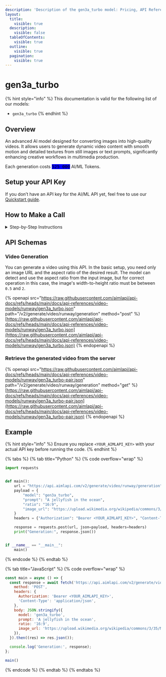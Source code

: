 ```yaml
---
description: 'Description of the gen3a_turbo model: Pricing, API Reference, Examples.'
layout:
  title:
    visible: true
  description:
    visible: false
  tableOfContents:
    visible: true
  outline:
    visible: true
  pagination:
    visible: true
---
```


# gen3a\_turbo

{% hint style="info" %}
This documentation is valid for the following list of our models:

* `gen3a_turbo`
{% endhint %}

## Overview

An advanced AI model designed for converting images into high-quality videos. It allows users to generate dynamic video content with smooth motion and detailed textures from still images or text prompts, significantly enhancing creative workflows in multimedia production.

Each generation costs <kbd><mark style="background-color:blue;">525 000<mark style="background-color:blue;"></kbd> AI/ML Tokens.

## Setup your API Key

If you don’t have an API key for the AI/ML API yet, feel free to use our [Quickstart guide](https://docs.aimlapi.com/quickstart/setting-up).

## How to Make a Call

<details>

<summary>Step-by-Step Instructions</summary>

Generating a video using this model involves sequentially calling two endpoints:&#x20;

* The first one is for creating and sending a video generation task to the server (returns a generation ID).
* The second one is for requesting the generated video from the server using the generation ID received from the first endpoint.&#x20;

Below, you can find two corresponding API schemas and an example.

</details>

## API Schemas

### Video Generation

You can generate a video using this API. In the basic setup, you need only an image URL and the aspect ratio of the desired result. The model can detect and use the aspect ratio from the input image, but for correct operation in this case, the image's width-to-height ratio must be between `0.5` and `2`.

{% openapi src="https://raw.githubusercontent.com/aimlapi/api-docs/refs/heads/main/docs/api-references/video-models/runway/gen3a_turbo.json" path="/v2/generate/video/runway/generation" method="post" %}
[https://raw.githubusercontent.com/aimlapi/api-docs/refs/heads/main/docs/api-references/video-models/runway/gen3a_turbo.json](https://raw.githubusercontent.com/aimlapi/api-docs/refs/heads/main/docs/api-references/video-models/runway/gen3a_turbo.json)
{% endopenapi %}

### Retrieve the generated video from the server

{% openapi src="https://raw.githubusercontent.com/aimlapi/api-docs/refs/heads/main/docs/api-references/video-models/runway/gen3a_turbo-pair.json" path="/v2/generate/video/runway/generation" method="get" %}
[https://raw.githubusercontent.com/aimlapi/api-docs/refs/heads/main/docs/api-references/video-models/runway/gen3a_turbo-pair.json](https://raw.githubusercontent.com/aimlapi/api-docs/refs/heads/main/docs/api-references/video-models/runway/gen3a_turbo-pair.json)
{% endopenapi %}

## Example

{% hint style="info" %}
Ensure you replace `<YOUR_AIMLAPI_KEY>` with your actual API key before running the code.
{% endhint %}

{% tabs %}
{% tab title="Python" %}
{% code overflow="wrap" %}
```python
import requests


def main():
    url = "https://api.aimlapi.com/v2/generate/video/runway/generation"
    payload = {
        "model": "gen3a_turbo",
        "prompt": "A jellyfish in the ocean",
        "ratio": "16:9",
        "image_url": "https://upload.wikimedia.org/wikipedia/commons/3/35/Maldivesfish2.jpg",
    }
    headers = {"Authorization": "Bearer <YOUR_AIMLAPI_KEY>", "Content-Type": "application/json"}

    response = requests.post(url, json=payload, headers=headers)
    print("Generation:", response.json())


if __name__ == "__main__":
    main()

```
{% endcode %}
{% endtab %}

{% tab title="JavaScript" %}
{% code overflow="wrap" %}
```javascript
const main = async () => {
  const response = await fetch('https://api.aimlapi.com/v2/generate/video/runway/generation', {
    method: 'POST',
    headers: {
      Authorization: 'Bearer <YOUR_AIMLAPI_KEY>',
      'Content-Type': 'application/json',
    },
    body: JSON.stringify({
      model: 'gen3a_turbo',
      prompt: 'A jellyfish in the ocean',
      ratio: '16:9',
      image_url: 'https://upload.wikimedia.org/wikipedia/commons/3/35/Maldivesfish2.jpg',
    }),
  }).then((res) => res.json());

  console.log('Generation:', response);
};

main()
```
{% endcode %}
{% endtab %}
{% endtabs %}
